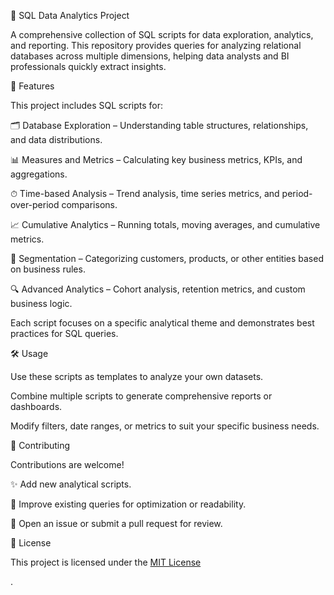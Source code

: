 🎯 SQL Data Analytics Project

A comprehensive collection of SQL scripts for data exploration, analytics, and reporting.
This repository provides queries for analyzing relational databases across multiple dimensions, helping data analysts and BI professionals quickly extract insights.

🚀 Features

This project includes SQL scripts for:

🗂 Database Exploration – Understanding table structures, relationships, and data distributions.

📊 Measures and Metrics – Calculating key business metrics, KPIs, and aggregations.

⏱ Time-based Analysis – Trend analysis, time series metrics, and period-over-period comparisons.

📈 Cumulative Analytics – Running totals, moving averages, and cumulative metrics.

🧩 Segmentation – Categorizing customers, products, or other entities based on business rules.

🔍 Advanced Analytics – Cohort analysis, retention metrics, and custom business logic.

Each script focuses on a specific analytical theme and demonstrates best practices for SQL queries.

🛠 Usage

Use these scripts as templates to analyze your own datasets.

Combine multiple scripts to generate comprehensive reports or dashboards.

Modify filters, date ranges, or metrics to suit your specific business needs.



🤝 Contributing

Contributions are welcome!

✨ Add new analytical scripts.

🔧 Improve existing queries for optimization or readability.

📝 Open an issue
 or submit a pull request
 for review.

📜 License

This project is licensed under the [MIT License](https://github.com/saideepak94/sql-data-analytic-project/blob/main/LICENSE)

.

